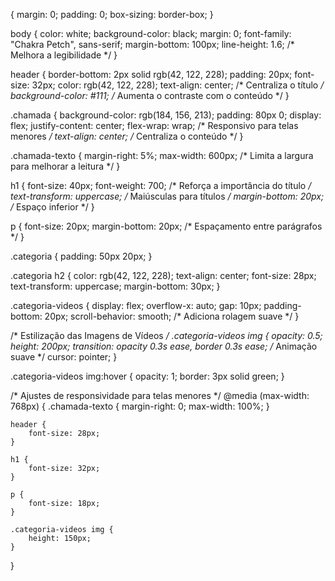  {
    margin: 0;
    padding: 0;
    box-sizing: border-box;
}

body {
    color: white;
    background-color: black;
    margin: 0;
    font-family: "Chakra Petch", sans-serif;
    margin-bottom: 100px;
    line-height: 1.6; /* Melhora a legibilidade */
}

header {
    border-bottom: 2px solid rgb(42, 122, 228);
    padding: 20px;
    font-size: 32px;
    color: rgb(42, 122, 228);
    text-align: center; /* Centraliza o título */
    background-color: #111; /* Aumenta o contraste com o conteúdo */
}

.chamada {
    background-color: rgb(184, 156, 213);
    padding: 80px 0;
    display: flex;
    justify-content: center;
    flex-wrap: wrap; /* Responsivo para telas menores */
    text-align: center; /* Centraliza o conteúdo */
}

.chamada-texto {
    margin-right: 5%;
    max-width: 600px; /* Limita a largura para melhorar a leitura */
}

h1 {
    font-size: 40px;
    font-weight: 700; /* Reforça a importância do título */
    text-transform: uppercase; /* Maiúsculas para títulos */
    margin-bottom: 20px; /* Espaço inferior */
}

p {
    font-size: 20px;
    margin-bottom: 20px; /* Espaçamento entre parágrafos */
}

.categoria {
    padding: 50px 20px;
}

.categoria h2 {
    color: rgb(42, 122, 228);
    text-align: center;
    font-size: 28px;
    text-transform: uppercase;
    margin-bottom: 30px;
}

.categoria-videos {
    display: flex;
    overflow-x: auto;
    gap: 10px;
    padding-bottom: 20px;
    scroll-behavior: smooth; /* Adiciona rolagem suave */
}

/* Estilização das Imagens de Vídeos */
.categoria-videos img {
    opacity: 0.5;
    height: 200px;
    transition: opacity 0.3s ease, border 0.3s ease; /* Animação suave */
    cursor: pointer;
}

.categoria-videos img:hover {
    opacity: 1;
    border: 3px solid green;
}

/* Ajustes de responsividade para telas menores */
@media (max-width: 768px) {
    .chamada-texto {
        margin-right: 0;
        max-width: 100%;
    }

    header {
        font-size: 28px;
    }

    h1 {
        font-size: 32px;
    }

    p {
        font-size: 18px;
    }

    .categoria-videos img {
        height: 150px;
    }
}
